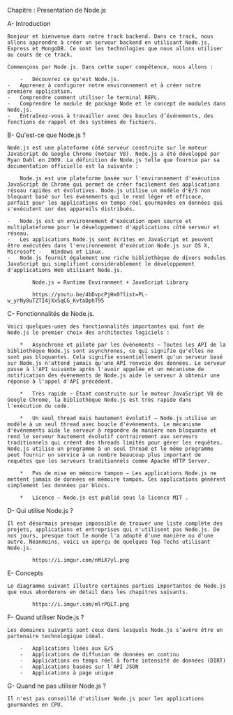Chapitre : Presentation de Node.js

A-  Introduction

    Bonjour et bienvenue dans notre track backend. Dans ce track, nous allons apprendre à créer un serveur backend en utilisant Node.js, Express et MongoDB. Ce sont les technologies que nous allons utiliser au cours de ce track.

    Commençons par Node.js. Dans cette super compétence, nous allons :

        -   Découvrez ce qu'est Node.js.
    -   Apprenez à configurer notre environnement et à créer notre première application.
    -   Comprendre comment utiliser le terminal REPL.
    -   Comprendre le module de package Node et le concept de modules dans Node.js.
    -   Entraînez-vous à travailler avec des boucles d’événements, des fonctions de rappel et des systèmes de fichiers.


B-  Qu'est-ce que Node.js ?

    Node.js est une plateforme côté serveur construite sur le moteur JavaScript de Google Chrome (moteur V8). Node.js a été développé par Ryan Dahl en 2009. La définition de Node.js telle que fournie par sa documentation officielle est la suivante :

        Node.js est une plateforme basée sur l'environnement d'exécution JavaScript de Chrome qui permet de créer facilement des applications réseau rapides et évolutives. Node.js utilise un modèle d'E/S non bloquant basé sur les événements qui le rend léger et efficace, parfait pour les applications en temps réel gourmandes en données qui s'exécutent sur des appareils distribués.

    -   Node.js est un environnement d'exécution open source et multiplateforme pour le développement d'applications côté serveur et réseau.
    -   Les applications Node.js sont écrites en JavaScript et peuvent être exécutées dans l'environnement d'exécution Node.js sur OS X, Microsoft -   Windows et Linux.
    -   Node.js fournit également une riche bibliothèque de divers modules JavaScript qui simplifient considérablement le développement d'applications Web utilisant Node.js.

            Node.js = Runtime Environment + JavaScript Library

            https://youtu.be/4bDvpcPjHx0?list=PL-w_yrNy8uTZTI4jXxSqCG_KvtaDphT95



C-  Fonctionnalités de Node.js.

    Voici quelques-unes des fonctionnalités importantes qui font de Node.js le premier choix des architectes logiciels :

        *   Asynchrone et piloté par les événements − Toutes les API de la bibliothèque Node.js sont asynchrones, ce qui signifie qu'elles ne sont pas bloquantes. Cela signifie essentiellement qu'un serveur basé sur Node.js n'attend jamais qu'une API renvoie des données. Le serveur passe à l'API suivante après l'avoir appelée et un mécanisme de notification des événements de Node.js aide le serveur à obtenir une réponse à l'appel d'API précédent.

        *   Très rapide − Étant construite sur le moteur JavaScript V8 de Google Chrome, la bibliothèque Node.js est très rapide dans l'exécution du code.

        *   Un seul thread mais hautement évolutif − Node.js utilise un modèle à un seul thread avec boucle d'événements. Le mécanisme d'événements aide le serveur à répondre de manière non bloquante et rend le serveur hautement évolutif contrairement aux serveurs traditionnels qui créent des threads limités pour gérer les requêtes. Node.js utilise un programme à un seul thread et le même programme peut fournir un service à un nombre beaucoup plus important de requêtes que les serveurs traditionnels comme Apache HTTP Server.

        *   Pas de mise en mémoire tampon − Les applications Node.js ne mettent jamais de données en mémoire tampon. Ces applications génèrent simplement les données par blocs.

        *   Licence − Node.js est publié sous la licence MIT .


D-  Qui utilise Node.js ?

    Il est désormais presque impossible de trouver une liste complète des projets, applications et entreprises qui n'utilisent pas Node.js. De nos jours, presque tout le monde l'a adopté d'une manière ou d'une autre. Néanmoins, voici un aperçu de quelques Top Techs utilisant Node.js.

            https://i.imgur.com/nMiX7yl.png


E-  Concepts

    Le diagramme suivant illustre certaines parties importantes de Node.js que nous aborderons en détail dans les chapitres suivants.

            https://i.imgur.com/mlrPQLT.png



F-  Quand utiliser Node.js ?
    
    Les domaines suivants sont ceux dans lesquels Node.js s’avère être un partenaire technologique idéal.

        -   Applications liées aux E/S
        -   Applications de diffusion de données en continu
        -   Applications en temps réel à forte intensité de données (DIRT)
        -   Applications basées sur l'API JSON
        -   Applications à page unique


G-  Quand ne pas utiliser Node.js ?
    
    Il n'est pas conseillé d'utiliser Node.js pour les applications gourmandes en CPU.

